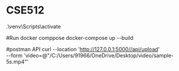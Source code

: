 # CSE512
.\venv\Scripts\activate  

#Run docker comppose
docker-compose up --build

#postman API
curl --location 'http://127.0.0.1:5000//api/upload' \
--form 'video=@"/C:/Users/91966/OneDrive/Desktop/video/sample-5s.mp4"'